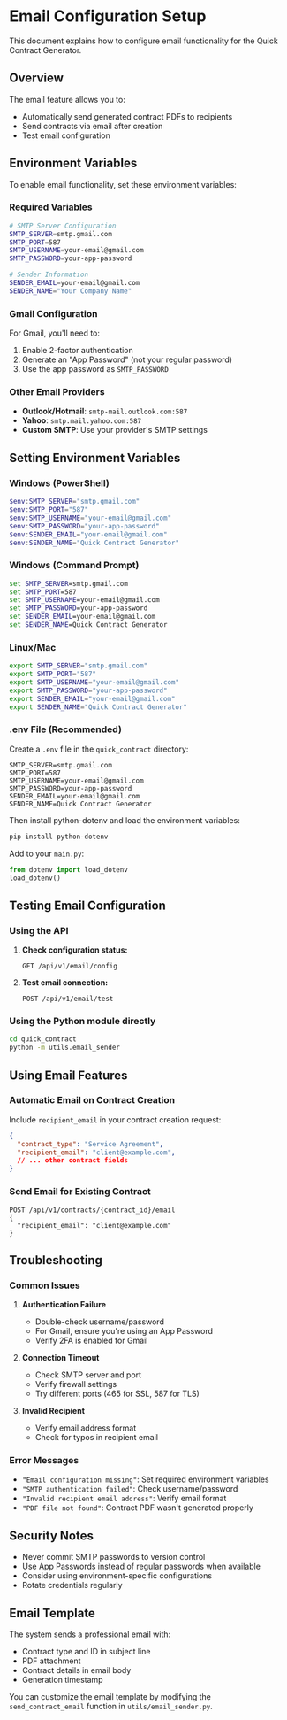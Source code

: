# Email Configuration Setup

This document explains how to configure email functionality for the Quick Contract Generator.

## Overview

The email feature allows you to:
- Automatically send generated contract PDFs to recipients
- Send contracts via email after creation
- Test email configuration

## Environment Variables

To enable email functionality, set these environment variables:

### Required Variables

```bash
# SMTP Server Configuration
SMTP_SERVER=smtp.gmail.com
SMTP_PORT=587
SMTP_USERNAME=your-email@gmail.com
SMTP_PASSWORD=your-app-password

# Sender Information
SENDER_EMAIL=your-email@gmail.com
SENDER_NAME="Your Company Name"
```

### Gmail Configuration

For Gmail, you'll need to:

1. Enable 2-factor authentication
2. Generate an "App Password" (not your regular password)
3. Use the app password as `SMTP_PASSWORD`

### Other Email Providers

- **Outlook/Hotmail**: `smtp-mail.outlook.com:587`
- **Yahoo**: `smtp.mail.yahoo.com:587`
- **Custom SMTP**: Use your provider's SMTP settings

## Setting Environment Variables

### Windows (PowerShell)
```powershell
$env:SMTP_SERVER="smtp.gmail.com"
$env:SMTP_PORT="587"
$env:SMTP_USERNAME="your-email@gmail.com"
$env:SMTP_PASSWORD="your-app-password"
$env:SENDER_EMAIL="your-email@gmail.com"
$env:SENDER_NAME="Quick Contract Generator"
```

### Windows (Command Prompt)
```cmd
set SMTP_SERVER=smtp.gmail.com
set SMTP_PORT=587
set SMTP_USERNAME=your-email@gmail.com
set SMTP_PASSWORD=your-app-password
set SENDER_EMAIL=your-email@gmail.com
set SENDER_NAME=Quick Contract Generator
```

### Linux/Mac
```bash
export SMTP_SERVER="smtp.gmail.com"
export SMTP_PORT="587"
export SMTP_USERNAME="your-email@gmail.com"
export SMTP_PASSWORD="your-app-password"
export SENDER_EMAIL="your-email@gmail.com"
export SENDER_NAME="Quick Contract Generator"
```

### .env File (Recommended)

Create a `.env` file in the `quick_contract` directory:

```env
SMTP_SERVER=smtp.gmail.com
SMTP_PORT=587
SMTP_USERNAME=your-email@gmail.com
SMTP_PASSWORD=your-app-password
SENDER_EMAIL=your-email@gmail.com
SENDER_NAME=Quick Contract Generator
```

Then install python-dotenv and load the environment variables:

```bash
pip install python-dotenv
```

Add to your `main.py`:
```python
from dotenv import load_dotenv
load_dotenv()
```

## Testing Email Configuration

### Using the API

1. **Check configuration status:**
   ```
   GET /api/v1/email/config
   ```

2. **Test email connection:**
   ```
   POST /api/v1/email/test
   ```

### Using the Python module directly

```bash
cd quick_contract
python -m utils.email_sender
```

## Using Email Features

### Automatic Email on Contract Creation

Include `recipient_email` in your contract creation request:

```json
{
  "contract_type": "Service Agreement",
  "recipient_email": "client@example.com",
  // ... other contract fields
}
```

### Send Email for Existing Contract

```
POST /api/v1/contracts/{contract_id}/email
{
  "recipient_email": "client@example.com"
}
```

## Troubleshooting

### Common Issues

1. **Authentication Failure**
   - Double-check username/password
   - For Gmail, ensure you're using an App Password
   - Verify 2FA is enabled for Gmail

2. **Connection Timeout**
   - Check SMTP server and port
   - Verify firewall settings
   - Try different ports (465 for SSL, 587 for TLS)

3. **Invalid Recipient**
   - Verify email address format
   - Check for typos in recipient email

### Error Messages

- `"Email configuration missing"`: Set required environment variables
- `"SMTP authentication failed"`: Check username/password
- `"Invalid recipient email address"`: Verify email format
- `"PDF file not found"`: Contract PDF wasn't generated properly

## Security Notes

- Never commit SMTP passwords to version control
- Use App Passwords instead of regular passwords when available
- Consider using environment-specific configurations
- Rotate credentials regularly

## Email Template

The system sends a professional email with:
- Contract type and ID in subject line
- PDF attachment
- Contract details in email body
- Generation timestamp

You can customize the email template by modifying the `send_contract_email` function in `utils/email_sender.py`.